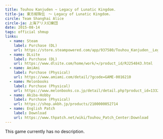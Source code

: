 ```yaml
---
title: Touhou Kanjuden ~ Legacy of Lunatic Kingdom.
title-ja: 東方紺珠伝　～ Legacy of Lunatic Kingdom.
circle: Team Shanghai Alice
circle-ja: 上海アリス幻樂団
date: 2015-08-14
tags: official shmup
links:
  - name: Steam
    label: Purchase (DL)
    url: https://store.steampowered.com/app/937580/Touhou_Kanjuden__Legacy_of_Lunatic_Kingdom/
  - name: DLsite
    label: Purchase (DL)
    url: https://www.dlsite.com/home/work/=/product_id/RJ254843.html
  - name: AmiAmi
    label: Purchase (Physical)
    url: https://www.amiami.com/detail/?gcode=GAME-0016210
  - name: Melonbooks
    label: Purchase (Physical)
    url: https://www.melonbooks.co.jp/detail/detail.php?product_id=133259
  - name: Akiba-Hobby
    label: Purchase (Physical)
    url: https://shop.akbh.jp/products/2100000052714
  - name: English Patch
    label: Download
    url: https://www.thpatch.net/wiki/Touhou_Patch_Center:Download
---
```

This game currently has no description.
